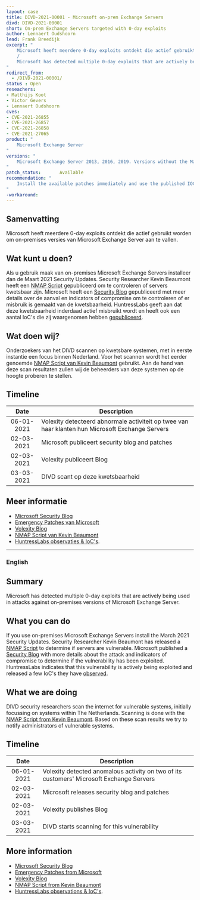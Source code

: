 ```yaml
---
layout: case
title: DIVD-2021-00001 - Microsoft on-prem Exchange Servers
divd: DIVD-2021-00001
short: On-prem Exchange Servers targeted with 0-day exploits
author: Lennaert Oudshoorn
lead: Frank Breedijk
excerpt: "
	Microsoft heeft meerdere 0-day exploits ontdekt die actief gebruikt worden om on-premises versies van Microsoft Exchange Server aan te vallen.
	/
	Microsoft has detected multiple 0-day exploits that are actively being used in attacks against on-premises versions of Microsoft Exchange Server.
"
redirect_from:
  - /DIVD-2021-00001/
status : Open
reseachers:
- Matthijs Koot
- Victor Gevers
- Lennaert Oudshoorn
cves:
- CVE-2021-26855
- CVE-2021-26857
- CVE-2021-26858
- CVE-2021-27065
product: "
	Microsoft Exchange Server
"
versions: "
	Microsoft Exchange Server 2013, 2016, 2019. Versions without the March 2021 Exchange Server  Security Updates are vulnerable.
"
patch_status:	 	Available
recommendation: "
	Install the available patches immediately and use the published IOC's to determine if your systems have been compromised.
"
-workaround:		
---
```


## Samenvatting
Microsoft heeft meerdere 0-day exploits ontdekt die actief gebruikt worden om on-premises versies van Microsoft Exchange Server aan te vallen.

## Wat kunt u doen?
Als u gebruik maak van on-premises Microsoft Exchange Servers installeer dan de Maart 2021 Security Updates.
Security Researcher Kevin Beaumont heeft een [NMAP Script](https://github.com/GossiTheDog/scanning/blob/main/http-vuln-exchange.nse) gepubliceerd om te controleren of servers kwetsbaar zijn.
Microsoft heeft een [Security Blog](https://www.microsoft.com/security/blog/2021/03/02/hafnium-targeting-exchange-servers/) gepubliceerd met meer details over de aanval en indicators of compromise om te controleren of er misbruik is gemaakt van de kwetsbaarheid.
HuntressLabs geeft aan dat deze kwetsbaarheid inderdaad actief misbruikt wordt en heeft ook een aantal IoC's die zij waargenomen hebben [gepubliceerd](https://www.reddit.com/r/msp/comments/lwmo5c/mass_exploitation_of_onprem_exchange_servers/).

## Wat doen wij?
Onderzoekers van het DIVD scannen op kwetsbare systemen, met in eerste instantie een focus binnen Nederland. Voor het scannen wordt het eerder genoemde [NMAP Script van Kevin Beaumont](https://github.com/GossiTheDog/scanning/blob/main/http-vuln-exchange.nse) gebruikt.
Aan de hand van deze scan resultaten zullen wij de beheerders van deze systemen op de hoogte proberen te stellen.

## Timeline

| Date  | Description |
|:-----:|-------------|
| 06-01-2021 | Volexity detecteerd abnormale activiteit op twee van haar klanten hun Microsoft Exchange Servers |
| 02-03-2021 | Microsoft publiceert security blog and patches |
| 02-03-2021 | Volexity publiceert Blog |
| 03-03-2021 | DIVD scant op deze kwetsbaarheid |

## Meer informatie
* [Microsoft Security Blog](https://www.microsoft.com/security/blog/2021/03/02/hafnium-targeting-exchange-servers/)
* [Emergency Patches van Microsoft](https://msrc-blog.microsoft.com/2021/03/02/multiple-security-updates-released-for-exchange-server/)
* [Volexity Blog](https://www.volexity.com/blog/2021/03/02/active-exploitation-of-microsoft-exchange-zero-day-vulnerabilities/)
* [NMAP Script van Kevin Beaumont](https://github.com/GossiTheDog/scanning/blob/main/http-vuln-exchange.nse)
* [HuntressLabs observaties & IoC's](https://www.reddit.com/r/msp/comments/lwmo5c/mass_exploitation_of_onprem_exchange_servers/).

<hr>

### English

## Summary
Microsoft has detected multiple 0-day exploits that are actively being used in attacks against on-premises versions of Microsoft Exchange Server.

## What you can do
If you use on-premises Microsoft Exchange Servers install the March 2021 Security Updates.
Security Researcher Kevin Beaumont has released a [NMAP Script](https://github.com/GossiTheDog/scanning/blob/main/http-vuln-exchange.nse) to determine if servers are vulnerable.
Microsoft published a [Security Blog](https://www.microsoft.com/security/blog/2021/03/02/hafnium-targeting-exchange-servers/) with more  details about the attack and indicators of compromise to determine if the vulnerability has been exploited.
HuntressLabs indicates that this vulnerability is actively being exploited and released a few IoC's they have [observed](https://www.reddit.com/r/msp/comments/lwmo5c/mass_exploitation_of_onprem_exchange_servers/).

## What we are doing
DIVD security researchers scan the internet for vulnerable systems, initially focussing on systems within The Netherlands. Scanning is done with the [NMAP Script from Kevin Beaumont](https://github.com/GossiTheDog/scanning/blob/main/http-vuln-exchange.nse).
Based on these scan results we try to notify administrators of vulnerable systems.

## Timeline

| Date  | Description |
|:-----:|-------------|
| 06-01-2021 | Volexity detected anomalous activity on two of its customers' Microsoft Exchange Servers |
| 02-03-2021 | Microsoft releases security blog and patches |
| 02-03-2021 | Volexity publishes Blog |
| 03-03-2021 | DIVD starts scanning for this vulnerability |


## More information
* [Microsoft Security Blog](https://www.microsoft.com/security/blog/2021/03/02/hafnium-targeting-exchange-servers/)
* [Emergency Patches from Microsoft](https://msrc-blog.microsoft.com/2021/03/02/multiple-security-updates-released-for-exchange-server/)
* [Volexity Blog](https://www.volexity.com/blog/2021/03/02/active-exploitation-of-microsoft-exchange-zero-day-vulnerabilities/)
* [NMAP Script from Kevin Beaumont](https://github.com/GossiTheDog/scanning/blob/main/http-vuln-exchange.nse)
* [HuntressLabs observations & IoC's](https://www.reddit.com/r/msp/comments/lwmo5c/mass_exploitation_of_onprem_exchange_servers/).
